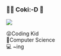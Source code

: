 ### 👩‍💻 Coki:-D 💖

<a href="https://hits.seeyoufarm.com"><img src="https://hits.seeyoufarm.com/api/count/incr/badge.svg?url=https%3A%2F%2Fgithub.com%2FYJ-S2&count_bg=%23FD98EC&title_bg=%23D796F9&icon=&icon_color=%23E7E7E7&title=HeLLo&edge_flat=false"/></a>

😝Coding Kid </br>
🏫Computer Science </br>
💻 ~ing </br>
<!--
**YJ-S2/YJ-S2** is a ✨ _special_ ✨ repository because its `README.md` (this file) appears on your GitHub profile.

Here are some ideas to get you started:

- 🔭 I’m currently working on ...
- 🌱 I’m currently learning ...
- 👯 I’m looking to collaborate on ...
- 🤔 I’m looking for help with ...
- 💬 Ask me about ...
- 📫 How to reach me: ...
- 😄 Pronouns: ...
- ⚡ Fun fact: ...
-->
  
